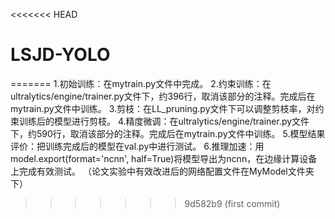<<<<<<< HEAD
# LSJD-YOLO
=======
1.初始训练：在mytrain.py文件中完成。
2.约束训练：在ultralytics/engine/trainer.py文件下，约396行，取消该部分的注释。完成后在mytrain.py文件中训练。
3.剪枝：在LL_pruning.py文件下可以调整剪枝率，对约束训练后的模型进行剪枝。
4.精度微调：在ultralytics/engine/trainer.py文件下，约590行，取消该部分的注释。完成后在mytrain.py文件中训练。
5.模型结果评价：把训练完成后的模型在val.py中进行测试。
6.推理加速：用model.export(format='ncnn', half=True)将模型导出为ncnn，在边缘计算设备上完成有效测试。
（论文实验中有效改进后的网络配置文件在MyModel文件夹下）
>>>>>>> 9d582b9 (first commit)
